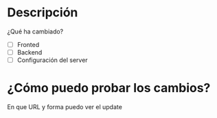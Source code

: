# Descripción
¿Qué ha cambiado?

- [ ] Fronted
- [ ] Backend
- [ ] Configuración del server

# ¿Cómo puedo probar los cambios?
En que URL y forma puedo ver el update
